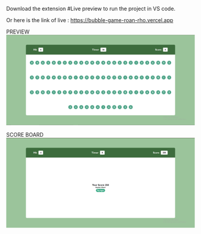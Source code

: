 Download the extension #Live preview to run the project in VS code.

Or here is the link of live : https://bubble-game-roan-rho.vercel.app

PREVIEW
![Alt text](./preview/Bubble_game.png)

SCORE BOARD
![Alt text](./preview/scroeboard.png)
